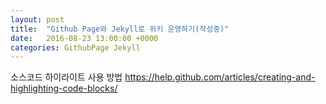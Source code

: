 ```yaml
---
layout: post
title:  "Github Page와 Jekyll로 위키 운영하기(작성중)"
date:   2016-08-23 13:00:00 +0000
categories: GithubPage Jekyll
---
```


소스코드 하이라이트 사용 방법
https://help.github.com/articles/creating-and-highlighting-code-blocks/
